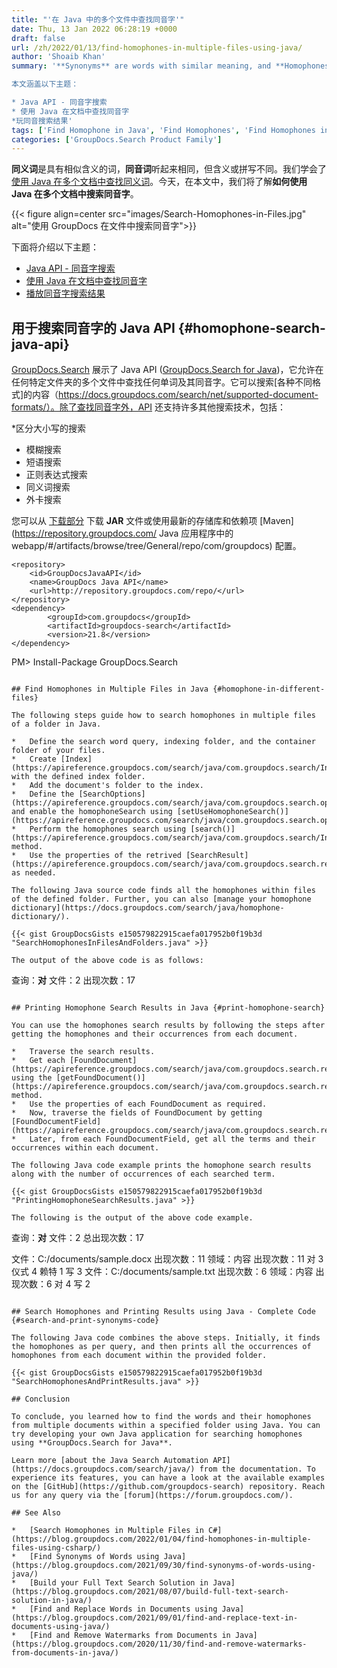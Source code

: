 ```yaml
---
title: "'在 Java 中的多个文件中查找同音字'"
date: Thu, 13 Jan 2022 06:28:19 +0000
draft: false
url: /zh/2022/01/13/find-homophones-in-multiple-files-using-java/
author: 'Shoaib Khan'
summary: '**Synonyms** are words with similar meaning, and **Homophones** sounds the same but are different in meanings or spellings. We learned to [find synonyms in multiple documents using Java](https://blog.groupdocs.com/2021/10/03/find-synonyms-in-multiple-files-using-java/). Today, in this article, we will see **how to search homophones within multiple documents using Java**.

本文涵盖以下主题：

* Java API - 同音字搜索
* 使用 Java 在文档中查找同音字
*玩同音搜索结果'
tags: ['Find Homophone in Java', 'Find Homophones', 'Find Homophones in Files', 'Homophones']
categories: ['GroupDocs.Search Product Family']
---
```


**同义词**是具有相似含义的词，**同音词**听起来相同，但含义或拼写不同。我们学会了[使用 Java 在多个文档中查找同义词](https://blog.groupdocs.com/2021/10/03/find-synonyms-in-multiple-files-using-java/)。今天，在本文中，我们将了解**如何使用 Java 在多个文档中搜索同音字**。



{{< figure align=center src="images/Search-Homophones-in-Files.jpg" alt="使用 GroupDocs 在文件中搜索同音字">}}


下面将介绍以下主题：

* [Java API - 同音字搜索](#homophone-search-java-api)
* [使用 Java 在文档中查找同音字](#homophone-in-different-files)
* [播放同音字搜索结果](#print-homophone-search)

## 用于搜索同音字的 Java API {#homophone-search-java-api}

[GroupDocs.Search](https://products.groupdocs.com/search/) 展示了 Java API ([GroupDocs.Search for Java](https://products.groupdocs.com/search/net/))，它允许在任何特定文件夹的多个文件中查找任何单词及其同音字。它可以搜索[各种不同格式]的内容（https://docs.groupdocs.com/search/net/supported-document-formats/）。除了查找同音字外，API 还支持许多其他搜索技术，包括：

*区分大小写的搜索
* 模糊搜索
* 短语搜索
* 正则表达式搜索
* 同义词搜索
* 外卡搜索

您可以从 [下载部分](https://downloads.groupdocs.com/search) 下载 **JAR** 文件或使用最新的存储库和依赖项 [Maven](https://repository.groupdocs.com/ Java 应用程序中的 webapp/#/artifacts/browse/tree/General/repo/com/groupdocs) 配置。

```
<repository>
	<id>GroupDocsJavaAPI</id>
	<name>GroupDocs Java API</name>
	<url>http://repository.groupdocs.com/repo/</url>
</repository>
<dependency>
        <groupId>com.groupdocs</groupId>
        <artifactId>groupdocs-search</artifactId>
        <version>21.8</version> 
</dependency>
``````
PM> Install-Package GroupDocs.Search
```

## Find Homophones in Multiple Files in Java {#homophone-in-different-files}

The following steps guide how to search homophones in multiple files of a folder in Java.

*   Define the search word query, indexing folder, and the container folder of your files.
*   Create [Index](https://apireference.groupdocs.com/search/java/com.groupdocs.search/Index) with the defined index folder.
*   Add the document's folder to the index.
*   Define the [SearchOptions](https://apireference.groupdocs.com/search/java/com.groupdocs.search.options/SearchOptions) and enable the homophoneSearch using [setUseHomophoneSearch()](https://apireference.groupdocs.com/search/java/com.groupdocs.search.options/SearchOptions#setUseHomophoneSearch(boolean)).
*   Perform the homophones search using [search()](https://apireference.groupdocs.com/search/java/com.groupdocs.search/Index#search(com.groupdocs.search.SearchQuery,%20com.groupdocs.search.options.SearchOptions)) method.
*   Use the properties of the retrived [SearchResult](https://apireference.groupdocs.com/search/java/com.groupdocs.search.results/SearchResult) as needed.

The following Java source code finds all the homophones within files of the defined folder. Further, you can also [manage your homophone dictionary](https://docs.groupdocs.com/search/java/homophone-dictionary/).

{{< gist GroupDocsGists e150579822915caefa017952b0f19b3d "SearchHomophonesInFilesAndFolders.java" >}}

The output of the above code is as follows:

```
查询：**对**
文件：2
出现次数：17
```

## Printing Homophone Search Results in Java {#print-homophone-search}

You can use the homophones search results by following the steps after getting the homophones and their occurrences from each document.

*   Traverse the search results.
*   Get each [FoundDocument](https://apireference.groupdocs.com/search/java/com.groupdocs.search.results/FoundDocument) using the [getFoundDocument()](https://apireference.groupdocs.com/search/java/com.groupdocs.search.results/SearchResult#getFoundDocument(int)) method.
*   Use the properties of each FoundDocument as required.
*   Now, traverse the fields of FoundDocument by getting [FoundDocumentField](https://apireference.groupdocs.com/search/java/com.groupdocs.search.results/FoundDocumentField).
*   Later, from each FoundDocumentField, get all the terms and their occurrences within each document.

The following Java code example prints the homophone search results along with the number of occurrences of each searched term.

{{< gist GroupDocsGists e150579822915caefa017952b0f19b3d "PrintingHomophoneSearchResults.java" >}}

The following is the output of the above code example.

```
查询：**对**
文件：2
总出现次数：17

文件：C:/documents/sample.docx
出现次数：11
领域：内容
    出现次数：11
对 3
仪式 4
赖特 1
写 3
文件：C:/documents/sample.txt
出现次数：6
领域：内容
    出现次数：6
对 4
写 2
```

## Search Homophones and Printing Results using Java - Complete Code {#search-and-print-synonyms-code}

The following Java code combines the above steps. Initially, it finds the homophones as per query, and then prints all the occurrences of homophones from each document within the provided folder.

{{< gist GroupDocsGists e150579822915caefa017952b0f19b3d "SearchHomophonesAndPrintResults.java" >}}

## Conclusion

To conclude, you learned how to find the words and their homophones from multiple documents within a specified folder using Java. You can try developing your own Java application for searching homophones using **GroupDocs.Search for Java**.

Learn more [about the Java Search Automation API](https://docs.groupdocs.com/search/java/) from the documentation. To experience its features, you can have a look at the available examples on the [GitHub](https://github.com/groupdocs-search) repository. Reach us for any query via the [forum](https://forum.groupdocs.com/).

## See Also

*   [Search Homophones in Multiple Files in C#](https://blog.groupdocs.com/2022/01/04/find-homophones-in-multiple-files-using-csharp/)
*   [Find Synonyms of Words using Java](https://blog.groupdocs.com/2021/09/30/find-synonyms-of-words-using-java/)
*   [Build your Full Text Search Solution in Java](https://blog.groupdocs.com/2021/08/07/build-full-text-search-solution-in-java/)
*   [Find and Replace Words in Documents using Java](https://blog.groupdocs.com/2021/09/01/find-and-replace-text-in-documents-using-java/)
*   [Find and Remove Watermarks from Documents in Java](https://blog.groupdocs.com/2020/11/30/find-and-remove-watermarks-from-documents-in-java/)





